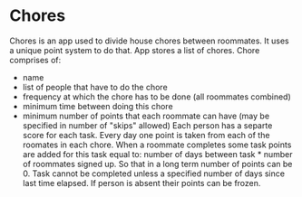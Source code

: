 # Chores

Chores is an app used to divide house chores between roommates. It uses a unique point system to do that.
App stores a list of chores. Chore comprises of:
 - name
 - list of people that have to do the chore
 - frequency at which the chore has to be done (all roommates combined)
 - minimum time between doing this chore
 - minimum number of points that each roommate can have (may be specified in number of "skips" allowed)
 Each person has a separte score for each task.
 Every day one point is taken from each of the roomates in each chore. 
 When a roommate completes some task points are added for this task equal to: number of days between task * number of roommates signed up. So that in a long term number of points can be 0. Task cannot be completed unless a specified number of days since last time elapsed. If person is absent their points can be frozen.

